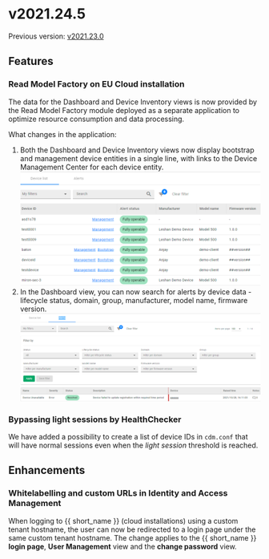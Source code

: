 # v2021.24.5
Previous version: [v2021.23.0](v2021.23.0.md)

## Features

### Read Model Factory on EU Cloud installation

The data for the Dashboard and Device Inventory views is now provided by the Read Model Factory module deployed as a separate application to optimize resource consumption and data processing.

What changes in the application:

1. Both the Dashboard and Device Inventory views now display bootstrap and management device entities in a single line, with links to the Device Management Center for each device entity.
![Device inventory](images/devlist.png "Device inventory")
2. In the Dashboard view, you can now search for alerts by device data - lifecycle status, domain, group, manufacturer, model name, firmware version.
![Device inventory](images/filters.png "Device inventory")

### Bypassing light sessions by HealthChecker

We have added a possibility to create a list of device IDs in `cdm.conf` that will have normal sessions even when the *light session* threshold is reached.

## Enhancements

### Whitelabelling and custom URLs in Identity and Access Management
When logging to {{ short_name }} (cloud installations) using a custom tenant hostname, the user can now be redirected to a login page under the same custom tenant hostname.  The change applies to the {{ short_name }} **login page**, **User Management** view and the **change password** view.
